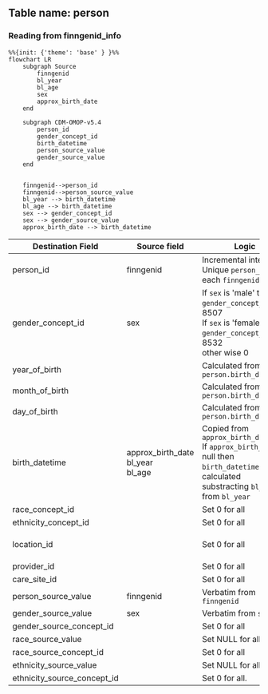 ## Table name: person

### Reading from finngenid_info

```mermaid
%%{init: {'theme': 'base' } }%%
flowchart LR
    subgraph Source
        finngenid
        bl_year
        bl_age
        sex
        approx_birth_date
    end

    subgraph CDM-OMOP-v5.4
        person_id
        gender_concept_id
        birth_datetime
        person_source_value
        gender_source_value
    end


    finngenid-->person_id
    finngenid-->person_source_value
    bl_year --> birth_datetime
    bl_age --> birth_datetime
    sex --> gender_concept_id
    sex --> gender_source_value
    approx_birth_date --> birth_datetime
```

| Destination Field | Source field | Logic | Comment field |
| --- | --- | --- | --- |
| person_id | finngenid |  Incremental integer.  <br> Unique `person_id` per each `finngenid` | Generated |
| gender_concept_id | sex |   If `sex` is 'male' then `gender_concept_id` is 8507 <br>  If `sex` is 'female' then `gender_concept_id` is 8532 <br> other wise 0 | Calculated|
| year_of_birth |  |   Calculated from `person.birth_datetime` | Calculated |
| month_of_birth |  | Calculated from `person.birth_datetime` | Calculated |
| day_of_birth |  | Calculated from `person.birth_datetime` | Calculated|
| birth_datetime | approx_birth_date<br>bl_year<br>bl_age | Copied from `approx_birth_date` <br>  If `approx_birth_date` is null then `birth_datetime` is calculated substracting `bl_age` from `bl_year` | Calculated|
| race_concept_id |  | Set 0 for all | Info not available |
| ethnicity_concept_id |  | Set 0 for all | Info not available|
| location_id |  | Set 0 for all | Info potentially available:  <br> Possibly in `source.finngenid_info.regionofbirth` |
| provider_id |  |  Set 0 for all | Info not available|
| care_site_id |  | Set 0 for all | Info not available |
| person_source_value | finngenid | Verbatim from `finngenid` | Calculated|
| gender_source_value | sex | Verbatim from `sex` | Calculated |
| gender_source_concept_id | | Set 0 for all | Info not available |
| race_source_value |  | Set NULL for all | Info not available | 
| race_source_concept_id | |  Set 0 for all| Info not available |
| ethnicity_source_value | | Set NULL for all | Info not available|
| ethnicity_source_concept_id | | Set 0 for all. | Info not available |

